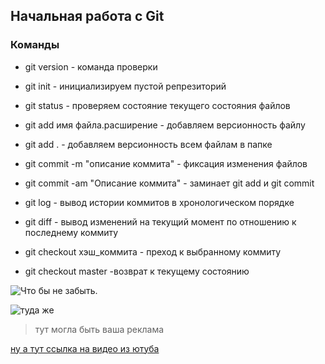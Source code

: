 ## Начальная работа с Git

### Команды

* git version - команда проверки

* git init - инициализируем пустой репрезиторий 

* git status - проверяем состояние текущего состояния файлов

* git add имя файла.расширение - добавляем версионность файлу

* git add . - добавляем версионность всем файлам в папке

* git commit -m "описание коммита" - фиксация изменения файлов

* git commit -am "Описание коммита" - заминает git add и git commit

* git log - вывод истории коммитов в хронологическом порядке

* git diff - вывод изменений на текущий момент по отношению к последнему коммиту

* git checkout хэш_коммита - преход к выбранному коммиту

* git checkout master -возврат к текущему состоянию

![Что бы не забыть.](1.png)

![туда же](3.png)

>тут могла быть ваша реклама

[ну а тут ссылка на видео из ютуба](https://www.youtube.com/watch?v=dQw4w9WgXcQ&ab_channel=RickAstley)